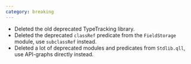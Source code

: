 ```yaml
---
category: breaking
---
```

* Deleted the old deprecated TypeTracking library.
* Deleted the deprecated `classRef` predicate from the `FieldStorage` module, use `subclassRef` instead.
* Deleted a lot of deprecated modules and predicates from `Stdlib.qll`, use API-graphs directly instead.
